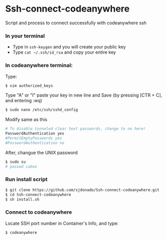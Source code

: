 # Ssh-connect-codeanywhere
Script and process to connect successfully with codeanywhere ssh
### In your terminal
* Type in `ssh-keygen` and you will create your public key
* Type `cat ~/.ssh/id_rsa` and copy your entire key
### In codeanywhere terminal:
Type: 
```bash
$ vim authorized_keys
```
Type "A" or "I" paste your key in new line and Save (by pressing [CTR + C], and entering :wq)
```bash
$ sudo nano /etc/ssh/sshd_config
```
Modify same as this
```sh
# To disable tunneled clear text passwords, change to no here!
PasswordAuthentication yes
#PermitEmptyPasswords yes
#PasswordAuthentication no
```
After, changue the UNIX password
```bash
$ sudo su
# passwd cabox
```
### Run install script
```bash
$ git clone https://github.com/sjdonado/Ssh-connect-codeanywhere.git
$ cd Ssh-connect-codeanywhere
$ sh install.sh
```
### Connect to codeanywhere
Locate SSH port number in Container's Info, and type:
```bash
$ codeanywhere
```
